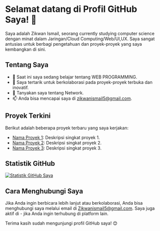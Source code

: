 # Selamat datang di Profil GitHub Saya! 👋

Saya adalah Zikwan Ismail, seorang currently studying computer science dengan minat dalam Jaringan/Cloud Computing/Web/UI,UX. Saya sangat antusias untuk berbagi pengetahuan dan proyek-proyek yang saya kembangkan di sini.

## Tentang Saya

- 🌱 Saat ini saya sedang belajar tentang WEB PROGRAMMING.
- 👯 Saya tertarik untuk berkolaborasi pada proyek-proyek terbuka dan inovatif.
- 💬 Tanyakan saya tentang Network.
- 📫 Anda bisa mencapai saya di zikwanismail5@gmail.com.

## Proyek Terkini

Berikut adalah beberapa proyek terbaru yang saya kerjakan:

- [Nama Proyek 1](link): Deskripsi singkat proyek 1.
- [Nama Proyek 2](link): Deskripsi singkat proyek 2.
- [Nama Proyek 3](link): Deskripsi singkat proyek 3.

## Statistik GitHub

[![Statistik GitHub Saya](https://github-readme-stats.vercel.app/api?username=ZikwanIsmail&show_icons=true&count_private=true&theme=dark)](https://github.com/ZikwanIsmail)

## Cara Menghubungi Saya

Jika Anda ingin berbicara lebih lanjut atau berkolaborasi, Anda bisa menghubungi saya melalui email di Zikwanismail5@gmail.com. Saya juga aktif di - jika Anda ingin terhubung di platform lain.

Terima kasih sudah mengunjungi profil GitHub saya! 😊
